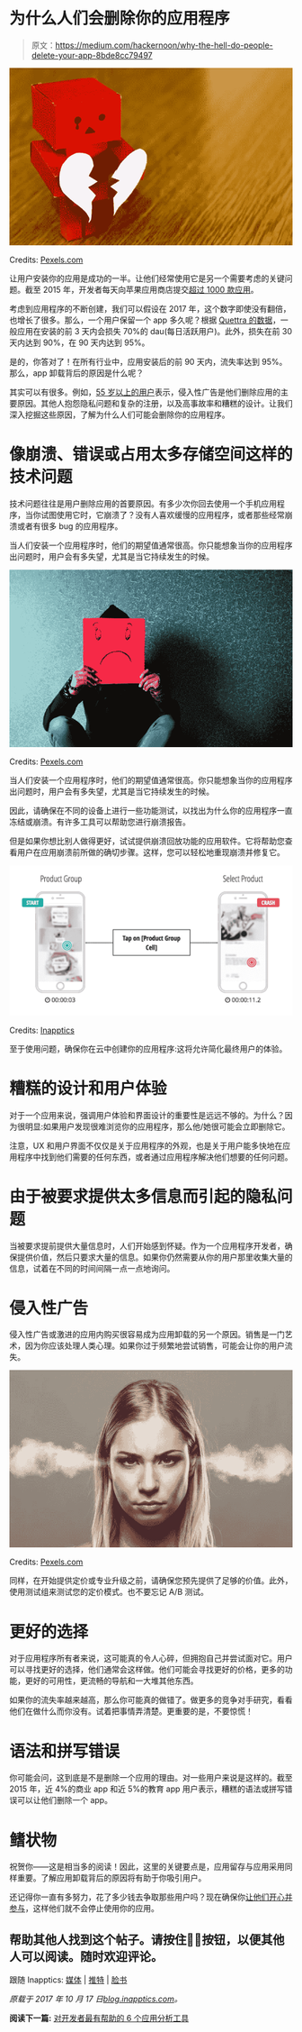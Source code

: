# 为什么人们会删除你的应用程序

> 原文：<https://medium.com/hackernoon/why-the-hell-do-people-delete-your-app-8bde8cc79497>

![](img/ad6ba3166bf1ca8e86aca5ff16d40bdd.png)

Credits: [Pexels.com](http://Pexels.com)

让用户安装你的应用是成功的一半。让他们经常使用它是另一个需要考虑的关键问题。截至 2015 年，开发者每天向苹果应用商店提交[超过 1000 款应用](http://www.ibtimes.co.uk/apple-app-store-growing-by-over-1000-apps-per-day-1504801)。

考虑到应用程序的不断创建，我们可以假设在 2017 年，这个数字即使没有翻倍，也增长了很多。那么，一个用户保留一个 app 多久呢？根据 [Quettra 的数据](http://andrewchen.co/new-data-shows-why-losing-80-of-your-mobile-users-is-normal-and-that-the-best-apps-do-much-better/)，一般应用在安装的前 3 天内会损失 70%的 dau(每日活跃用户)。此外，损失在前 30 天内达到 90%，在 90 天内达到 95%。

是的，你答对了！在所有行业中，应用安装后的前 90 天内，流失率达到 95%。那么，app 卸载背后的原因是什么呢？

其实可以有很多。例如，[55 岁以上的用户](http://www.digitalinformationworld.com/2015/09/infographic-why-mobile-apps-are-being-uninstalled.html)表示，侵入性广告是他们删除应用的主要原因。其他人抱怨隐私问题和复杂的注册，以及高事故率和糟糕的设计。让我们深入挖掘这些原因，了解为什么人们可能会删除你的应用程序。

# 像崩溃、错误或占用太多存储空间这样的技术问题

技术问题往往是用户删除应用的首要原因。有多少次你回去使用一个手机应用程序，当你试图使用它时，它崩溃了？没有人喜欢缓慢的应用程序，或者那些经常崩溃或者有很多 bug 的应用程序。

当人们安装一个应用程序时，他们的期望值通常很高。你只能想象当你的应用程序出问题时，用户会有多失望，尤其是当它持续发生的时候。

![](img/30f9d23266d9cdfb8cd0df389c43be4a.png)

Credits: [Pexels.com](http://Pexels.com)

当人们安装一个应用程序时，他们的期望值通常很高。你只能想象当你的应用程序出问题时，用户会有多失望，尤其是当它持续发生的时候。

因此，请确保在不同的设备上进行一些功能测试，以找出为什么你的应用程序一直冻结或崩溃。有许多工具可以帮助您进行崩溃报告。

但是如果你想比别人做得更好，试试提供崩溃回放功能的应用软件。它将帮助您查看用户在应用崩溃前所做的确切步骤。这样，您可以轻松地重现崩溃并修复它。

![](img/1890a3e4fd4563e6b5997abad90db041.png)

Credits: [Inapptics](http://inapptics.com)

至于使用问题，确保你在云中创建你的应用程序:这将允许简化最终用户的体验。

# 糟糕的设计和用户体验

对于一个应用来说，强调用户体验和界面设计的重要性是远远不够的。为什么？因为很明显:如果用户发现很难浏览你的应用程序，那么他/她很可能会立即删除它。

注意，UX 和用户界面不仅仅是关于应用程序的外观，也是关于用户能多快地在应用程序中找到他们需要的任何东西，或者通过应用程序解决他们想要的任何问题。

# 由于被要求提供太多信息而引起的隐私问题

当被要求提前提供大量信息时，人们开始感到怀疑。作为一个应用程序开发者，确保提供价值，然后只要求大量的信息。如果你仍然需要从你的用户那里收集大量的信息，试着在不同的时间间隔一点一点地询问。

# 侵入性广告

侵入性广告或激进的应用内购买很容易成为应用卸载的另一个原因。销售是一门艺术，因为你应该处理人类心理。如果你过于频繁地尝试销售，可能会让你的用户流失。

![](img/3fbb28a3112f8dd1dd94d3e071db2738.png)

Credits: [Pexels.com](http://Pexels.com)

同样，在开始提供定价或专业升级之前，请确保您预先提供了足够的价值。此外，使用测试组来测试您的定价模式。也不要忘记 A/B 测试。

# 更好的选择

对于应用程序所有者来说，这可能真的令人心碎，但拥抱自己并尝试面对它。用户可以寻找更好的选择，他们通常会这样做。他们可能会寻找更好的价格，更多的功能，更好的可用性，更流畅的导航和一大堆其他东西。

如果你的流失率越来越高，那么你可能真的做错了。做更多的竞争对手研究，看看他们在做什么而你没有。试着把事情弄清楚。更重要的是，不要惊慌！

# 语法和拼写错误

你可能会问，这到底是不是删除一个应用的理由。对一些用户来说是这样的。截至 2015 年，近 4%的商业 app 和近 5%的教育 app 用户表示，糟糕的语法或拼写错误可以让他们删除一个 app。

# 鳍状物

祝贺你——这是相当多的阅读！因此，这里的关键要点是，应用留存与应用采用同样重要。了解应用卸载背后的原因将有助于你吸引用户。

还记得你一直有多努力，花了多少钱去争取那些用户吗？现在确保你[让他们开心并参与](http://blog.inapptics.com/6-proven-ways-of-engaging-your-app-users/)，这样他们就不会停止使用你的应用。

## 帮助其他人找到这个帖子。请按住👏🏼按钮，以便其他人可以阅读。随时欢迎评论。

跟随 Inapptics: [媒体](/@inapptics) | [推特](https://twitter.com/inapptics) | [脸书](https://www.facebook.com/inapptics/)

*原载于 2017 年 10 月 17 日*[*blog.inapptics.com*](http://blog.inapptics.com/why-people-delete-app/)*。*

**阅读下一篇:** [对开发者最有帮助的 6 个应用分析工具](https://uxplanet.org/the-6-most-helpful-app-analytics-tools-for-developers-4e8f018670f0)